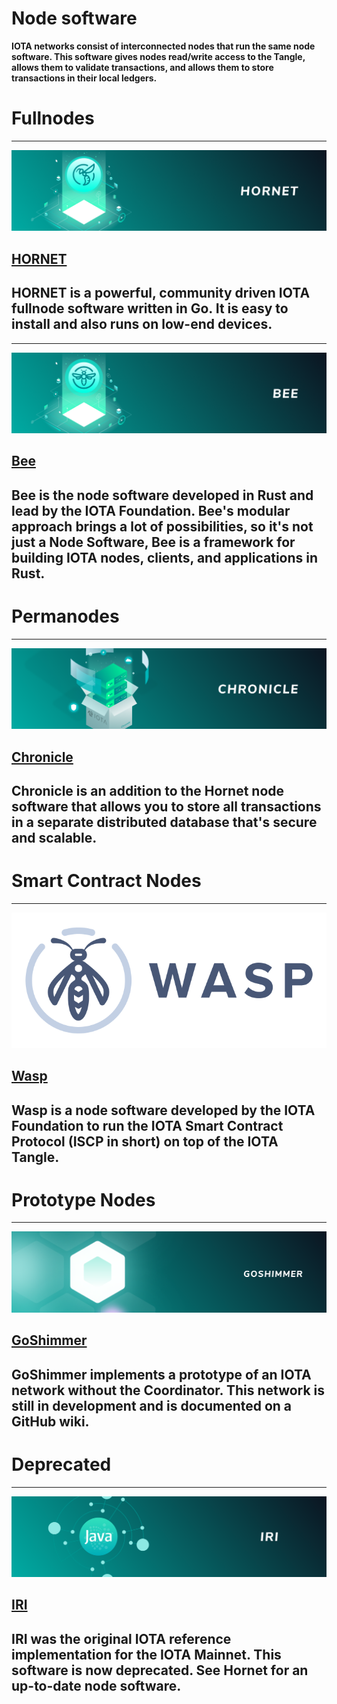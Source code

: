 # Node software

**IOTA networks consist of interconnected nodes that run the same node software. This software gives nodes read/write access to the Tangle, allows them to validate transactions, and allows them to store transactions in their local ledgers.**

# Fullnodes

-------------------------
![HORNET](images/hornet.png)
## [HORNET](root://node-software/1.5/fullnodes/hornet/overview.md)
HORNET is a powerful, community driven IOTA fullnode software written in Go. It is easy to install and also runs on low-end devices.
-------------------------

-------------------------
![Bee](images/Bee.png)
## [Bee](root://node-software/1.5/fullnodes/bee/overview.md)
Bee is the node software developed in Rust and lead by the IOTA Foundation. Bee's modular approach brings a lot of possibilities, so it's not just a Node Software, Bee is a framework for building IOTA nodes, clients, and applications in Rust.
-------------------------

# Permanodes

-------------------------
![Chronicle](images/Chronicle.png)
## [Chronicle](root://chronicle/1.1/overview.md)
Chronicle is an addition to the Hornet node software that allows you to store all transactions in a separate distributed database that's secure and scalable.
-------------------------

# Smart Contract Nodes

-------------------------
![Wasp](images/WASP_logo_dark.png)
## [Wasp](https://github.com/iotaledger/wasp)
Wasp is a node software developed by the IOTA Foundation to run the IOTA Smart Contract Protocol (ISCP in short) on top of the IOTA Tangle. 
-------------------------

# Prototype Nodes

-------------------------
![GoShimmer](images/GoShimmer.png)
## [GoShimmer](https://github.com/iotaledger/goshimmer/wiki)
GoShimmer implements a prototype of an IOTA network without the Coordinator. This network is still in development and is documented on a GitHub wiki.
-------------------------

# Deprecated

-------------------------
![IRI](images/IRI.png)
## [IRI](root://iri/1.0/overview.md)
IRI was the original IOTA reference implementation for the IOTA Mainnet. This software is now **deprecated**. See Hornet for an up-to-date node software.
-------------------------

